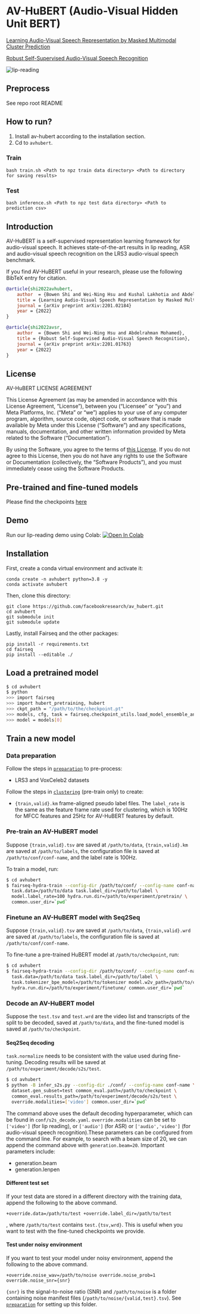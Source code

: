 # AV-HuBERT (Audio-Visual Hidden Unit BERT)
[Learning Audio-Visual Speech Representation by Masked Multimodal Cluster Prediction](https://arxiv.org/abs/2201.02184)

[Robust Self-Supervised Audio-Visual Speech Recognition](https://arxiv.org/abs/2201.01763)

![lip-reading](assets/lipreading.gif)

## Preprocess
See repo root README

## How to run?
1. Install av-hubert according to the installation section.
2. Cd to `avhubert`.

### Train
```
bash train.sh <Path to npz train data directory> <Path to directory for saving results>
```

### Test
```
bash inference.sh <Path to npz test data directory> <Path to prediction csv>
```

## Introduction
AV-HuBERT is a self-supervised representation learning framework for audio-visual speech. It achieves state-of-the-art results in lip reading, ASR and audio-visual speech recognition on the LRS3 audio-visual speech benchmark.

If you find AV-HuBERT useful in your research, please use the following BibTeX entry for citation.
```BibTeX
@article{shi2022avhubert,
    author  = {Bowen Shi and Wei-Ning Hsu and Kushal Lakhotia and Abdelrahman Mohamed},
    title = {Learning Audio-Visual Speech Representation by Masked Multimodal Cluster Prediction},
    journal = {arXiv preprint arXiv:2201.02184}
    year = {2022}
}

@article{shi2022avsr,
    author  = {Bowen Shi and Wei-Ning Hsu and Abdelrahman Mohamed},
    title = {Robust Self-Supervised Audio-Visual Speech Recognition},
    journal = {arXiv preprint arXiv:2201.01763}
    year = {2022}
}
```

## License

AV-HuBERT LICENSE AGREEMENT

This License Agreement (as may be amended in accordance with this License
Agreement, “License”), between you (“Licensee” or “you”) and Meta Platforms,
Inc. (“Meta” or “we”) applies to your use of any computer program, algorithm,
source code, object code, or software that is made available by Meta under this
License (“Software”) and any specifications, manuals, documentation, and other
written information provided by Meta related to the Software (“Documentation”).

By using the Software, you agree to the terms of [this
License](https://github.com/facebookresearch/av_hubert/blob/main/LICENSE). If
you do not agree to this License, then you do not have any rights to use the
Software or Documentation (collectively, the “Software Products”), and you must
immediately cease using the Software Products.

## Pre-trained and fine-tuned models

Please find the checkpoints [here](http://facebookresearch.github.io/av_hubert)

## Demo
Run our lip-reading demo using Colab: [![Open In Colab](https://colab.research.google.com/assets/colab-badge.svg)](https://colab.research.google.com/drive/1bNXkfpHiVHzXQH8WjGhzQ-fsDxolpUjD)

## Installation
First, create a conda virtual environment and activate it:
```
conda create -n avhubert python=3.8 -y
conda activate avhubert
```
Then, clone this directory:
```
git clone https://github.com/facebookresearch/av_hubert.git
cd avhubert
git submodule init
git submodule update
```

Lastly, install Fairseq and the other packages:
```
pip install -r requirements.txt
cd fairseq
pip install --editable ./
```

## Load a pretrained model
```sh
$ cd avhubert
$ python
>>> import fairseq
>>> import hubert_pretraining, hubert
>>> ckpt_path = "/path/to/the/checkpoint.pt"
>>> models, cfg, task = fairseq.checkpoint_utils.load_model_ensemble_and_task([ckpt_path])
>>> model = models[0]
```

## Train a new model

### Data preparation

Follow the steps in [`preparation`](avhubert/preparation/) to pre-process:
- LRS3 and VoxCeleb2 datasets

Follow the steps in [`clustering`](avhubert/clustering/) (pre-train only) to create:
- `{train,valid}.km` frame-aligned pseudo label files.
The `label_rate` is the same as the feature frame rate used for clustering,
which is 100Hz for MFCC features and 25Hz for AV-HuBERT features by default.

### Pre-train an AV-HuBERT model

Suppose `{train,valid}.tsv` are saved at `/path/to/data`, `{train,valid}.km`
are saved at `/path/to/labels`, the configuration file is saved at `/path/to/conf/conf-name`, and the label rate is 100Hz.

To train a model, run:
```sh
$ cd avhubert
$ fairseq-hydra-train --config-dir /path/to/conf/ --config-name conf-name \
  task.data=/path/to/data task.label_dir=/path/to/label \
  model.label_rate=100 hydra.run.dir=/path/to/experiment/pretrain/ \
  common.user_dir=`pwd`
```

### Finetune an AV-HuBERT model with Seq2Seq
Suppose `{train,valid}.tsv` are saved at `/path/to/data`, `{train,valid}.wrd`
are saved at `/path/to/labels`, the configuration file is saved at `/path/to/conf/conf-name`.

To fine-tune a pre-trained HuBERT model at `/path/to/checkpoint`, run:
```sh
$ cd avhubert
$ fairseq-hydra-train --config-dir /path/to/conf/ --config-name conf-name \
  task.data=/path/to/data task.label_dir=/path/to/label \
  task.tokenizer_bpe_model=/path/to/tokenizer model.w2v_path=/path/to/checkpoint \
  hydra.run.dir=/path/to/experiment/finetune/ common.user_dir=`pwd`
```

### Decode an AV-HuBERT model
Suppose the `test.tsv` and `test.wrd` are the video list and transcripts of
the split to be decoded, saved at `/path/to/data`, and the fine-tuned model is
saved at `/path/to/checkpoint`.

#### Seq2Seq decoding

`task.normalize` needs to be consistent with the value used during fine-tuning.
Decoding results will be saved at
`/path/to/experiment/decode/s2s/test`.

```sh
$ cd avhubert
$ python -B infer_s2s.py --config-dir ./conf/ --config-name conf-name \
  dataset.gen_subset=test common_eval.path=/path/to/checkpoint \
  common_eval.results_path=/path/to/experiment/decode/s2s/test \
  override.modalities=['video'] common.user_dir=`pwd`
```

The command above uses the default decoding hyperparameter, which can be found
in `conf/s2s_decode.yaml`. `override.modalities` can be set to `['video']` (for lip reading),
or `['audio']` (for ASR) or `['audio','video']` (for audio-visual speech recognition).These parameters can be
configured from the command line. For example, to search with a beam size of
20, we can append the command above with `generation.beam=20`.
Important parameters include:
- generation.beam
- generation.lenpen

#### Different test set
If your test data are stored in a different directory with the training data, append the following to the above command.

`+override.data=/path/to/test +override.label_dir=/path/to/test`

, where `/path/to/test` contains `test.{tsv,wrd}`. This is useful when you want to test with the fine-tuned checkpoints we provide.

#### Test under noisy environment
If you want to test your model under noisy environment, append the following to the above command.

`+override.noise_wav=/path/to/noise override.noise_prob=1 override.noise_snr={snr}` 

 `{snr}` is the signal-to-noise ratio (SNR) and `/path/to/noise` is a folder containing noise manifest files (`/path/to/noise/{valid,test}.tsv`). See [`preparation`](avhubert/preparation/) for setting up this folder.


